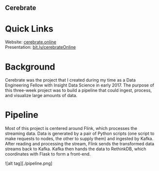 ## Cerebrate

# Quick Links

Website: [cerebrate.online](http://cerebrate.online)  
Presentation: [bit.ly/cerebrateOnline](http://bit.ly/cerebrateOnline)  

# Background

Cerebrate was the project that I created during my time as a Data Engineering Fellow with Insight Data Science in early 2017.  The purpose of this three-week project was to build a pipeline that could ingest, process, and visualize large amounts of data.  

# Pipeline

Most of this project is centered around Flink, which processes the streaming data.  Data is generated by a pair of Python scripts (one script to make requests to nodes, the other to supply them) and ingested by Kafka.  After reading and processing the stream, Flink sends the transformed data streams back to Kafka.  Kafka then hands the data to RethinkDB, which coordinates with Flask to form a front-end.  

![alt tag][./pipeline.png]